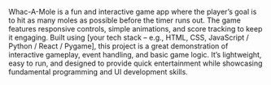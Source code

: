 Whac-A-Mole is a fun and interactive game app where the player’s goal is to hit as many moles as possible before the timer runs out.
The game features responsive controls, simple animations, and score tracking to keep it engaging. 
Built using [your tech stack – e.g., HTML, CSS, JavaScript / Python / React / Pygame], this project is a great demonstration of interactive gameplay, event handling, and basic game logic.
It’s lightweight, easy to run, and designed to provide quick entertainment while showcasing fundamental programming and UI development skills.
